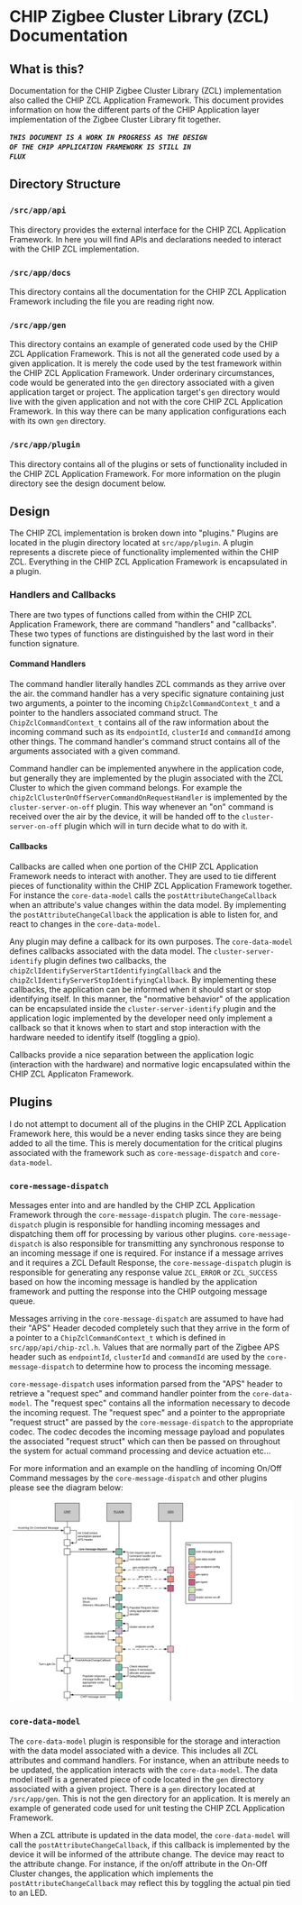 # CHIP Zigbee Cluster Library (ZCL) Documentation

## What is this?

Documentation for the CHIP Zigbee Cluster Library (ZCL) implementation also called the CHIP ZCL Application Framework. This document provides information on how the different parts of the CHIP Application layer implementation of the Zigbee Cluster Library fit together.

***<code>THIS DOCUMENT IS A WORK IN PROGRESS AS THE DESIGN OF THE CHIP APPLICATION FRAMEWORK IS STILL IN FLUX</code>***

## Directory Structure
### <code>/src/app/api</code>
This directory provides the external interface for the CHIP ZCL Application Framework. In here you will find APIs and declarations needed to interact with the CHIP ZCL implementation. 

### <code>/src/app/docs</code>
This directory contains all the documentation for the CHIP ZCL Application Framework including the file you are reading right now.

### <code>/src/app/gen</code>
This directory contains an example of generated code used by the CHIP ZCL Application Framework. This is not all the generated code used by a given application. It is merely the code used by the test framework within the CHIP ZCL Application Framework. Under orderinary circumstances, code would be generated into the <code>gen</code> directory associated with a given application target or project. The application target's <code>gen</code> directory would live with the given application and not with the core CHIP ZCL Application Framework. In this way there can be many application configurations each with its own <code>gen</code> directory.

### <code>/src/app/plugin</code>
This directory contains all of the plugins or sets of functionality included in the CHIP ZCL Application Framework. For more information on the plugin directory see the design document below.


## Design

The CHIP ZCL implementation is broken down into "plugins." Plugins are located in the plugin directory located at <code>src/app/plugin</code>. A plugin represents a discrete piece of functionality implemented within the CHIP ZCL. Everything in the CHIP ZCL Application Framework is encapsulated in a plugin. 

### Handlers and Callbacks
There are two types of functions called from within the CHIP ZCL Application Framework, there are command "handlers" and "callbacks". These two types of functions are distinguished by the last word in their function signature. 

#### Command Handlers
The command handler literally handles ZCL commands as they arrive over the air. the command handler has a very specific signature containing just two arguments, a pointer to the incoming <code>ChipZclCommandContext_t</code> and a pointer to the handlers associated command struct. The <code>ChipZclCommandContext_t</code> contains all of the raw information about the incoming command such as its <code>endpointId</code>, <code>clusterId</code> and <code>commandId</code> among other things. The command handler's command struct contains all of the arguments associated with a given command.

Command handler can be implemented anywhere in the application code, but generally they are implemented by the plugin associated with the ZCL Cluster to which the given command belongs. For example the <code>chipZclClusterOnOffServerCommandOnRequestHandler</code> is implemented by the <code>cluster-server-on-off</code> plugin. This way whenever an "on" command is received over the air by the device, it will be handed off to the <code>cluster-server-on-off</code> plugin which will in turn decide what to do with it. 

#### Callbacks
Callbacks are called when one portion of the CHIP ZCL Application Framework needs to interact with another. They are used to tie different pieces of functionality within the CHIP ZCL Application Framework together. For instance the <code>core-data-model</code> calls the <code>postAttributeChangeCallback</code> when an attribute's value changes within the data model. By implementing the <code>postAttributeChangeCallback</code> the application is able to listen for, and react to changes in the <code>core-data-model</code>. 

Any plugin may define a callback for its own purposes. The <code>core-data-model</code> defines callbacks associated with the data model. The <code>cluster-server-identify</code> plugin defines two callbacks, the  <code>chipZclIdentifyServerStartIdentifyingCallback</code> and the <code>chipZclIdentifyServerStopIdentifyingCallback</code>. By implementing these callbacks, the application can be informed when it should start or stop identifying itself. In this manner, the "normative behavior" of the application can be encapsulated inside the <code>cluster-server-identify</code> plugin and the application logic implemented by the developer need only implement a callback so that it knows when to start and stop interaction with the hardware needed to identify itself (toggling a gpio).

Callbacks provide a nice separation between the application logic (interaction with the hardware) and normative logic encapsulated within the CHIP ZCL Applicaton Framework.

## Plugins
I do not attempt to document all of the plugins in the CHIP ZCL Application Framework here, this would be a never ending tasks since they are being added to all the time. This is merely documentation for the critical plugins associated with the framework such as <code>core-message-dispatch</code> and <code>core-data-model</code>.

### <code>core-message-dispatch</code>
Messages enter into and are handled by the CHIP ZCL Application Framework through the <code>core-message-dispatch</code> plugin. The <code>core-message-dispatch</code> plugin is responsible for handling incoming messages and dispatching them off for processing by various other plugins. <code>core-message-dispatch</code> is also responsible for transmitting any synchronous response to an incoming message if one is required. For instance if a message arrives and it requires a ZCL Default Response, the <code>core-message-dispatch</code> plugin is responsible for generating any response value <code>ZCL_ERROR</code> or <code>ZCL_SUCCESS</code> based on how the incoming message is handled by the application framework and putting the response into the CHIP outgoing message queue.

Messages arriving in the <code>core-message-dispatch</code> are assumed to have had their "APS" Header decoded completely such that they arrive in the form of a pointer to a <code>ChipZclCommandContext_t</code> which is defined in <code>src/app/api/chip-zcl.h</code>. Values that are normally part of the Zigbee APS header such as <code>endpointId</code>, <code>clusterId</code> and <code>commandId</code> are used by the <code>core-message-dispatch</code> to determine how to process the incoming message.

<code>core-message-dispatch</code> uses information parsed from the "APS" header to retrieve a "request spec" and command handler pointer from the <code>core-data-model</code>. The "request spec" contains all the information necessary to decode the incoming request. The "request spec" and a pointer to the appropriate "request struct" are passed by the <code>core-message-dispatch</code> to the appropriate codec. The codec decodes the incoming message payload and populates the associated "request struct" which can then be passed on throughout the system for actual command processing and device actuation etc...

For more information and an example on the handling of incoming On/Off Command messages by the <code>core-message-dispatch</code> and other plugins please see the diagram below:


![CHIP ZCL Message Flow](chip-zcl-msg-flow.png)

### <code>core-data-model</code>
The <code>core-data-model</code> plugin is responsible for the storage and interaction with the data model associated with a device. This includes all ZCL attributes and command handlers. For instance, when an attribute needs to be updated, the application interacts with the <code>core-data-model</code>. The data model itself is a generated piece of code located in the <code>gen</code> directory associated with a given project. There is a <code>gen</code> directory located at <code>/src/app/gen</code>. This is not the gen directory for an application. It is merely an example of generated code used for unit testing the CHIP ZCL Application Framework.

When a ZCL attribute is updated in the data model, the <code>core-data-model</code> will call the <code>postAttributeChangeCallback</code>, if this callback is implemented by the device it will be informed of the attribute change. The device may react to the attribute change. For instance, if the on/off attribute in the On-Off Cluster changes, the application which implements the <code>postAttributeChangeCallback</code> may reflect this by toggling the actual pin tied to an LED. 